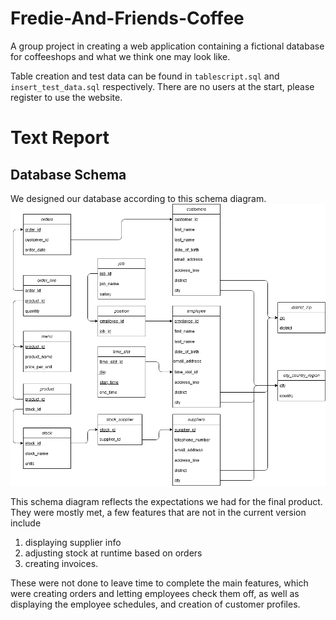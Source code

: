 # Fredie-And-Friends-Coffee
A group project in creating a web application containing a fictional database for coffeeshops and what we think one
may look like.

Table creation and test data can be found in `tablescript.sql` and
`insert_test_data.sql` respectively. There are no users at the start,
please register to use the website.

# Text Report #
## Database Schema ##
We designed our database according to this schema diagram.
![schema](/schema.png "Schema")

This schema diagram reflects the expectations we had for the final product.
They were mostly met, a few features that are not in the current version include

1. displaying supplier info
2. adjusting stock at runtime based on orders
3. creating invoices.

These were not done to leave time to complete the main features,
which were creating orders and letting employees check them off, as well
as displaying the employee schedules, and creation of customer profiles.



